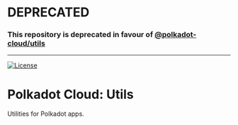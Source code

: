 # DEPRECATED

### This repository is **deprecated** in favour of [@polkadot-cloud/utils](https://github.com/polkadot-cloud/polkadot-cloud/tree/main/packages/utils)

----

[![License](https://img.shields.io/badge/License-GPL_3.0_only-blue.svg)](https://opensource.org/license/gpl-3-0/)

# Polkadot Cloud: Utils

Utilities for Polkadot apps.
